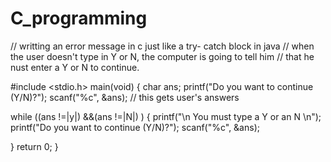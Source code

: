 C_programming
=============
// writting an error message in c just like a try- catch block in java
// when the user doesn't type in Y or N, the computer is going to tell him
// that he nust enter a Y or N to continue.

#include <stdio.h>
 main(void)
 {
   char ans;
   printf("Do you want to continue (Y/N)?");
   scanf("%c", &ans); // this gets user's answers
   
   while ((ans !=|y|) &&(ans !=|N|) )
   {
   printf("\n You must type a Y or an N \n");
   printf("Do you want to continue (Y/N)?");
  scanf("%c", &ans);
   
   }
  return 0;
 }
